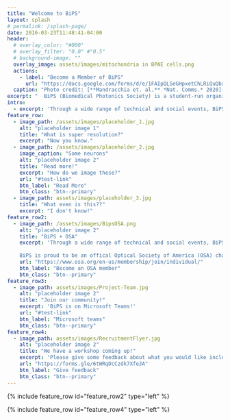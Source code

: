 ```yaml
---
title: "Welcome to BiPS"
layout: splash
# permalink: /splash-page/
date: 2016-03-23T11:48:41-04:00
header:
  # overlay_color: "#000"
  # overlay_filter: "0.0" #"0.5"
  # background-image: ""
  overlay_image: assets/images/mitochondria in BPAE cells.png
  actions:
    - label: "Become a Member of BiPS"
      url: "https://docs.google.com/forms/d/e/1FAIpQLSeGHpxetChLRiQuQbxx82m5o3tStfH6jWrOKjYWtoLdh9d0jw/viewform"
  caption: "Photo credit: [**Mandracchia et. al.** *Nat. Comms.* 2020](https://www.nature.com/articles/s41467-019-13841-8)"
excerpt: "  BiPS (Biomedical Photonics Society) is a student-run organization that aims to bring together individuals from diverse backgrounds with a passion for optics and photonics geared towards biomedical applications. Join us today!"
intro: 
  - excerpt: 'Through a wide range of technical and social events, BiPS serves as a platform for the exchange of ideas, interdisciplinary research, and wider community engagement. BiPS hopes to foster a collaborative environment where members can form lasting connections to further their personal and professional goals.'
feature_row:
  - image_path: /assets/images/placeholder_1.jpg
    alt: "placeholder image 1"
    title: "What is super resolution?"
    excerpt: "Now you know."
  - image_path: /assets/images/placeholder_2.jpg
    image_caption: "Some neurons"
    alt: "placeholder image 2"
    title: "Read more!"
    excerpt: "How do we image these?"
    url: "#test-link"
    btn_label: "Read More"
    btn_class: "btn--primary"
  - image_path: assets/images/placeholder_3.jpg
    title: "What even is this??"
    excerpt: "I don't know!"
feature_row2:
  - image_path: /assets/images/BipsOSA.png
    alt: "placeholder image 2"
    title: "BiPS + OSA"
    excerpt: 'Through a wide range of technical and social events, BiPS serves as a platform for the exchange of ideas, interdisciplinary research, and wider community engagement. BiPS hopes to foster a collaborative environment where members can form lasting connections to further their personal and professional goals.
    
    BiPS is proud to be an offical Optical Society of America (OSA) chapter!'
    url: "https://www.osa.org/en-us/membership/join/individual/"
    btn_label: "Become an OSA member"
    btn_class: "btn--primary"
feature_row3:
  - image_path: assets/images/Project-Team.jpg
    alt: "placeholder image 2"
    title: "Join our community!"
    excerpt: 'BiPS is on Microsoft Teams!'
    url: "#test-link"
    btn_label: "Microsoft teams"
    btn_class: "btn--primary"
feature_row4:
  - image_path: assets/images/RecruitmentFlyer.jpg
    alt: "placeholder image 2"
    title: "We have a workshop coming up!"
    excerpt: 'Please give some feedback about what you would like included!'
    url: "https://forms.gle/6tWRqDcCzdk7XfeJA"
    btn_label: "Give feedback"
    btn_class: "btn--primary"
---
```


<!-- {% include feature_row id="intro" type="center" %} -->

<!-- {% include feature_row %} -->

{% include feature_row id="feature_row2" type="left" %}

<!-- {% include feature_row %} -->

<!-- {% include feature_row id="feature_row3" type="right" %} -->

{% include feature_row id="feature_row4" type="left" %}